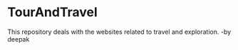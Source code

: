 # TourAndTravel
This repository deals with the websites related to travel and exploration.
-by deepak
